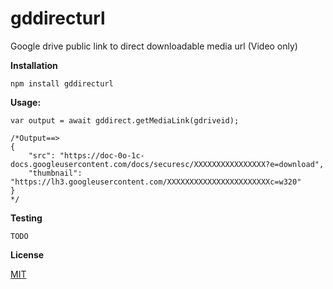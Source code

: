 # gddirecturl
Google drive public link to direct downloadable media url (Video only)

**Installation**

```
npm install gddirecturl
```

**Usage:**

```
var output = await gddirect.getMediaLink(gdriveid);

/*Output==>
{
    "src": "https://doc-0o-1c-docs.googleusercontent.com/docs/securesc/XXXXXXXXXXXXXXXX?e=download",
    "thumbnail": "https://lh3.googleusercontent.com/XXXXXXXXXXXXXXXXXXXXXXXc=w320"
}
*/
```

**Testing**
```
TODO
```

**License**

<a href='https://github.com/manishrawat4u/gddirecturl/blob/master/LICENSE'>MIT</a>
